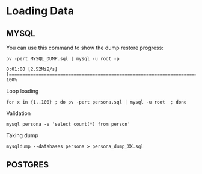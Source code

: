 # Loading Data

## MYSQL

You can use this command to show the dump restore progress: 
```
pv -pert MYSQL_DUMP.sql | mysql -u root -p
```
```
0:01:00 [2.52MiB/s] [===================================================================================================>] 100% 
```

Loop loading
```
for x in {1..100} ; do pv -pert persona.sql | mysql -u root  ; done
```

Validation
```
mysql persona -e 'select count(*) from person'
```

Taking dump
```
mysqldump --databases persona > persona_dump_XX.sql
```

## POSTGRES
